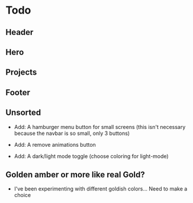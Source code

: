# Todo

## Header

## Hero

## Projects

## Footer

## Unsorted

- Add: A hamburger menu button for small screens (this isn't necessary because the navbar is so small, only 3 buttons)

- Add: A remove animations button
- Add: A dark/light mode toggle (choose coloring for light-mode)

## Golden amber or more like real Gold?
- I've been experimenting with different goldish colors... Need to make a choice
